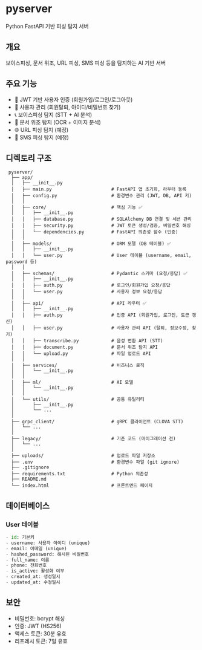 # pyserver
Python FastAPI 기반 피싱 탐지 서버

## 개요
보이스피싱, 문서 위조, URL 피싱, SMS 피싱 등을 탐지하는 AI 기반 서버

## 주요 기능
- 🔐 JWT 기반 사용자 인증 (회원가입/로그인/로그아웃)
- 👤 사용자 관리 (회원탈퇴, 아이디/비밀번호 찾기)
- 📞 보이스피싱 탐지 (STT + AI 분석)
- 📄 문서 위조 탐지 (OCR + 이미지 분석)
- 🌐 URL 피싱 탐지 (예정)
- 💬 SMS 피싱 탐지 (예정)

## 디렉토리 구조

```
 pyserver/
  ├── app/
  │   ├── __init__.py
  │   ├── main.py                      # FastAPI 앱 초기화, 라우터 등록
  │   ├── config.py                    # 환경변수 관리 (JWT, DB, API 키)
  │   │
  │   ├── core/                        # 핵심 기능 ✅
  │   │   ├── __init__.py
  │   │   ├── database.py              # SQLAlchemy DB 연결 및 세션 관리
  │   │   ├── security.py              # JWT 토큰 생성/검증, 비밀번호 해싱
  │   │   └── dependencies.py          # FastAPI 의존성 함수 (인증)
  │   │
  │   ├── models/                      # ORM 모델 (DB 테이블) ✅
  │   │   ├── __init__.py
  │   │   └── user.py                  # User 테이블 (username, email, password 등)
  │   │
  │   ├── schemas/                     # Pydantic 스키마 (요청/응답) ✅
  │   │   ├── __init__.py
  │   │   ├── auth.py                  # 로그인/회원가입 요청/응답
  │   │   └── user.py                  # 사용자 정보 요청/응답
  │   │
  │   ├── api/                         # API 라우터 ✅
  │   │   ├── __init__.py
  │   │   ├── auth.py                  # 인증 API (회원가입, 로그인, 토큰 갱신)
  │   │   ├── user.py                  # 사용자 관리 API (탈퇴, 정보수정, 찾기)
  │   │   ├── transcribe.py            # 음성 변환 API (STT)
  │   │   ├── document.py              # 문서 위조 탐지 API
  │   │   └── upload.py                # 파일 업로드 API
  │   │
  │   ├── services/                    # 비즈니스 로직
  │   │   └── __init__.py
  │   │
  │   ├── ml/                          # AI 모델
  │   │   └── __init__.py
  │   │
  │   └── utils/                       # 공통 유틸리티
  │       ├── __init__.py
  │       └── ...
  │
  ├── grpc_client/                     # gRPC 클라이언트 (CLOVA STT)
  │   └── ...
  │
  ├── legacy/                          # 기존 코드 (마이그레이션 전)
  │   └── ...
  │
  ├── uploads/                         # 업로드 파일 저장소
  ├── .env                             # 환경변수 파일 (git ignore)
  ├── .gitignore
  ├── requirements.txt                 # Python 의존성
  ├── README.md
  └── index.html                       # 프론트엔드 페이지
```

## 데이터베이스

### User 테이블
```python
- id: 기본키
- username: 사용자 아이디 (unique)
- email: 이메일 (unique)
- hashed_password: 해시된 비밀번호
- full_name: 이름
- phone: 전화번호
- is_active: 활성화 여부
- created_at: 생성일시
- updated_at: 수정일시
```

## 보안

- 비밀번호: bcrypt 해싱
- 인증: JWT (HS256)
- 액세스 토큰: 30분 유효
- 리프레시 토큰: 7일 유효